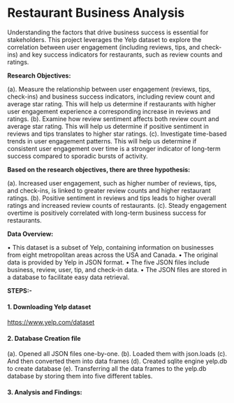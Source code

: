 # Restaurant Business Analysis

Understanding the factors that drive business success is essential for stakeholders. This project leverages the Yelp dataset to explore the correlation between user engagement (including reviews, tips, and check-ins) and key success indicators for restaurants, such as review counts and ratings.

**Research Objectives:**

(a). Measure the relationship between user engagement (reviews, tips, check-ins) and business success indicators, including review count and average star rating. This will help us determine if restaurants with higher user engagement experience a corresponding increase in reviews and ratings.
(b). Examine how review sentiment affects both review count and average star rating. This will help us determine if positive sentiment in reviews and tips translates to higher star ratings. 
(c). Investigate time-based trends in user engagement patterns. This will help us determine if consistent user engagement over time is a stronger indicator of long-term success compared to sporadic bursts of activity. 

**Based on the research objectives, there are three hypothesis:**

(a). Increased user engagement, such as higher number of reviews, tips, and check-ins, is linked to greater review counts and higher restaurant ratings. 
(b). Positive sentiment in reviews and tips leads to higher overall ratings and increased review counts of restaurants.
(c). Steady engagement overtime is positively correlated with long-term business success for restaurants.

**Data Overview:**

•	This dataset is a subset of Yelp, containing information on businesses from eight metropolitan areas across the USA and Canada. 
•	The original data is provided by Yelp in JSON format. 
•	The five JSON files include business, review, user, tip, and check-in data. 
•	The JSON files are stored in a database to facilitate easy data retrieval.


**STEPS:-**

#### 1.	Downloading Yelp dataset
https://www.yelp.com/dataset 

#### 2.	Database Creation file
(a). Opened all JSON files one-by-one.
(b). Loaded them with json.loads
(c). And then converted them into data frames 
(d). Created sqlite engine yelp.db to create database
(e). Transferring all the data frames to the yelp.db database by storing them into five different tables.

#### 3.	Analysis and Findings:







